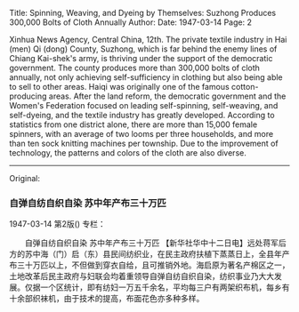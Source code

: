 Title: Spinning, Weaving, and Dyeing by Themselves: Suzhong Produces 300,000 Bolts of Cloth Annually
Author:
Date: 1947-03-14
Page: 2

Xinhua News Agency, Central China, 12th. The private textile industry in Hai (men) Qi (dong) County, Suzhong, which is far behind the enemy lines of Chiang Kai-shek's army, is thriving under the support of the democratic government. The county produces more than 300,000 bolts of cloth annually, not only achieving self-sufficiency in clothing but also being able to sell to other areas. Haiqi was originally one of the famous cotton-producing areas. After the land reform, the democratic government and the Women's Federation focused on leading self-spinning, self-weaving, and self-dyeing, and the textile industry has greatly developed. According to statistics from one district alone, there are more than 15,000 female spinners, with an average of two looms per three households, and more than ten sock knitting machines per township. Due to the improvement of technology, the patterns and colors of the cloth are also diverse.



<hr /> 

Original: 


### 自弹自纺自织自染  苏中年产布三十万匹

1947-03-14
第2版()
专栏：

　　自弹自纺自织自染
    苏中年产布三十万匹
    【新华社华中十二日电】远处蒋军后方的苏中海（门）启（东）县民间纺织业，在民主政府扶植下蒸蒸日上，全县年产布三十万匹以上，不但做到穿衣自给，且可推销外地。海启原为著名产棉区之一，土地改革后民主政府与妇联会均着重领导自弹自纺自织自染，纺织事业乃大大发展。仅据一个区统计，即有纺妇一万五千余名，平均每三户有两架织布机，每乡有十余部织袜机，由于技术的提高，布面花色亦多种多样。
